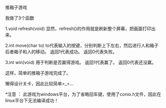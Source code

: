推箱子游戏

我做了3个函数

1.void refresh(void)
	显然，refresh()的作用就是刷新整个屏幕，把画面打印出来。

2.int move(char to)
	to代表输入的按键，分别判断上下左右，然后进行人和箱子后者箱子和人的移动。
	返回1代表成功。
	返回0代表失败。

3.int win(void)
	用于判断是否赢得游戏。
	返回1代表赢了。
	返回0代表还没赢。

这样，简单的推箱子游戏完成了。

懒得设计关卡，因此比较简单>_<...

*注意 ： 此游戏为windows平台，为了省略回车键，使用了conio.h文件，因此在linux平台下无法编译成功！
